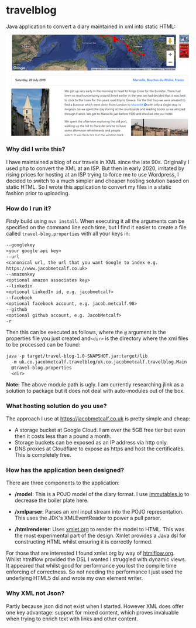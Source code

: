 # travelblog

Java application to convert a diary maintained in xml into static HTML: 

![travel-blog.png](travel-blog.png)

### Why did I write this?
I have maintained a blog of our travels in XML since the late 90s. 
Originally I used php to convert the XML at an ISP. But then in early 2020, 
irritated by rising prices for hosting at an ISP trying to force me to use Wordpress, I decided to switch to a much simpler and cheaper 
hosting solution based on static HTML. So I wrote this application to convert my files
in a static fashion prior to uploading.

### How do I run it?
Firsly build using `mvn install`. When executing it all the arguments can be specified on the command line each time, 
but I find it easier to create a file called `travel-blog.properties` with all your keys in:

```text
--googlekey
<your google api key>
--url
<canonical url, the url that you want Google to index e.g. https://www.jacobmetcalf.co.uk>
--amazonkey
<optional amazon associates key>
--linkedin
<optional LinkedIn id, e.g. jacobmetcalf>
--facebook
<optional facebook account, e.g. jacob.metcalf.98>
--github
<optional github account, e.g. JacobMetcalf>
-r 
```
Then this can be executed as follows, where the `@` argument is the properties file you just created
and`<dir>` is the directory where the xml files to be processed can be found:

```text
java -p target/travel-blog-1.0-SNAPSHOT.jar:target/lib 
  -m uk.co.jacobmetcalf.travelblog/uk.co.jacobmetcalf.travelblog.Main 
  @travel-blog.properties 
  <dir>
```

**Note:** The above module path is ugly. I am currently researching jlink
as a solution to package but it does not deal with auto-modules out of the box.

### What hosting solution do you use?
The approach I use at https://jacobmetcalf.co.uk is pretty simple and cheap:
 * A storage bucket at Google Cloud. I am over the 5GB free tier but even then it costs less than a pound a month.
 * Storage buckets can be exposed as an IP address via http only.
 * DNS proxies at Cloudflare to expose as https and host the certificates. This is completely free.

### How has the application been designed?
There are three components to the application:
 * **/model**: This is a POJO model of the diary format. 
   I use [immutables.io](https://immutables.github.io/) to decrease the boiler plate here.

   
 * **/xmlparser**: Parses an xml input stream into the POJO representation. 
   This uses the JDK's XMLEventReader to power a pull parser.
   

 * **/htmlrenderer**: Uses [xmlet.org](https://github.com/xmlet) to render the model to HTML. 
   This was the most experimental part of the design. Xmlet provides a Java dsl for constructing
   HTML whilst ensuring it is correctly formed.

For those that are interested I found xmlet.org by way of [htmlflow.org](https://htmlflow.org/). 
Whilst htmlflow provided the DSL I wanted I struggled with dynamic views. It appeared that whilst
good for performance you lost the compile time enforcing of correctness. So not needing the 
performance I just used the underlying HTML5 dsl and wrote my own element writer.

### Why XML not Json?
Partly because json did not exist when I started. However XML does offer one key advantage: support for mixed content,
which proves invaluable when trying to enrich text with links and other content.
